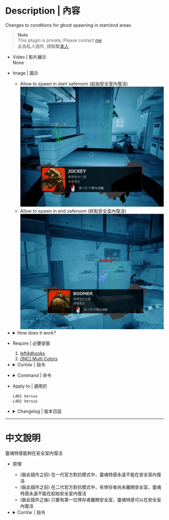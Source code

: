 # Description | 內容
Changes to conditions for ghost spawning in start/end areas.

> __Note__ <br/>
This plugin is private, Please contact [me](https://github.com/fbef0102/Game-Private_Plugin#私人插件列表-private-plugins-list)<br/>
此為私人插件, 請聯繫[本人](https://github.com/fbef0102/Game-Private_Plugin#私人插件列表-private-plugins-list)

* Video | 影片展示
<br/>None

* Image | 圖示
	* Allow to spawn in start saferoom (起始安全室內復活)
	<br/>![l4d_ghost_checkpoint_spawn_1](image/l4d_ghost_checkpoint_spawn_1.jpg)
	* Allow to spawn in end saferoom (終點安全室內復活)
	<br/>![l4d_ghost_checkpoint_spawn_2](image/l4d_ghost_checkpoint_spawn_2.jpg)

* <details><summary>How does it work?</summary>

	* Allow to spawn in start saferoom after first survivor has left the saferoom
	* Allow to spawn in end saferoom
</details>

* Require | 必要安裝
	1. [left4dhooks](https://forums.alliedmods.net/showthread.php?t=321696)
	2. [[INC] Multi Colors](https://github.com/fbef0102/L4D1_2-Plugins/releases/tag/Multi-Colors)

* <details><summary>ConVar | 指令</summary>

	* cfg/sourcemod/l4d_ghost_checkpoint_spawn.cfg
	```php
	// 0=Plugin off, 1=Plugin on.
	l4d_ghost_checkpoint_spawn_enable "1"

	// Changes how message displays. (0: Disable, 1:In chat, 2: In Hint Box, 3: In center text)
	l4d_ghost_checkpoint_spawn_announce_type "1"

	// When to allow ghost to spawn in start saferoom even if not all survivors leave?
	// 0=Game default
	// 1: First survivor leaves safe area
	// 2: After tank spawn
	// 3: While tank alive
	l4d_ghost_checkpoint_spawn_in_start "1"

	// When to allow ghost to spawn in end saferoom?
	// 0=Game default
	// 1: First survivor leaves safe area
	// 2: After tank spawn
	// 3: While tank alive
	l4d_ghost_checkpoint_spawn_in_end "1"
	```
</details>

* <details><summary>Command | 命令</summary>

	None
</details>

* Apply to | 適用於
	```
	L4D1 Versus
	L4D2 Versus
	```

* <details><summary>Changelog | 版本日誌</summary>

	* v1.1h (2023-5-22)
		* Update for l4d2 2.2.2.7 version

	* v1.0h (2022-11-27)
		* Auto generate cfg
		* Allow to spawn after tank has spawned

	* v1.1
	    * [Original Plugin By jensewe](https://github.com/Target5150/MoYu_Server_Stupid_Plugins/tree/master/The%20Last%20Stand/l4d_ghost_checkpoint_spawn)
</details>

- - - -
# 中文說明
靈魂特感能夠在安全室內復活

* 原理
	* (裝此插件之前) 在一代官方對抗模式中，靈魂特感永遠不能在安全室內復活
	* (裝此插件之前) 在二代官方對抗模式中，有倖存者尚未離開安全室，靈魂特感永遠不能在起始安全室內復活
	* (裝此插件之後) 只要有第一位倖存者離開安全室，靈魂特感可以在安全室內復活

* <details><summary>ConVar | 指令</summary>

	* cfg/sourcemod/l4d_ghost_checkpoint_spawn.cfg
	```php
	// 0=關閉插件, 1=啟動插件
	l4d_ghost_checkpoint_spawn_enable "1"

	// 提示該如何顯示. (0: 不提示, 1: 聊天框, 2: 黑底白字框, 3: 螢幕正中間)
	l4d_ghost_checkpoint_spawn_announce_type "1"

	// 靈魂特感何時可以在起始安全室內復活?
	// 0=遊戲預設 (所有倖存者離開後)
	// 1=第一位倖存者離開安全室之後
	// 2=Tank復活之後
	// 3=只有當Tank在場上時
	l4d_ghost_checkpoint_spawn_in_start "1"

	// 靈魂特感何時可以在終點安全室內復活?
	// 0=遊戲預設 (永遠不能復活)
	// 1=第一位倖存者離開安全室之後
	// 2=Tank復活之後
	// 3=只有當Tank在場上時
	l4d_ghost_checkpoint_spawn_in_end "1"
	```
</details>
